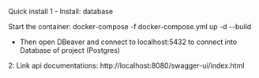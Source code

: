 
Quick install 
1 - Install: database

Start the container:
docker-compose -f docker-compose.yml up -d --build

- Then open DBeaver and connect to localhost:5432 to connect into Database of project (Postgres)



2: Link api documentations: http://localhost:8080/swagger-ui/index.html
